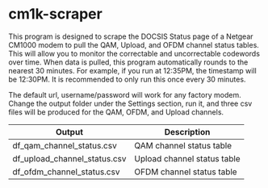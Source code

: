 # cm1k-scraper

This program is designed to scrape the DOCSIS Status page of 
a Netgear CM1000 modem to pull the QAM, Upload, and OFDM channel
status tables. This will allow you to monitor the correctable and
uncorrectable codewords over time. When data is pulled, this program
automatically rounds to the nearest 30 minutes. For example, if you run
at 12:35PM, the timestamp will be 12:30PM. It is recommended to 
only run this once every 30 minutes. 
    
The default url, username/password will work for any factory modem.
Change the output folder under the Settings section, run it,
and three csv files will be produced for the QAM, OFDM, and Upload
channels.

| Output    | Description |
| --------- | ----------- |
| df_qam_channel_status.csv    | QAM channel status table    |
| df_upload_channel_status.csv  | Upload channel status table |
| df_ofdm_channel_status.csv    | OFDM channel status table   |
